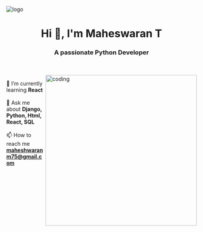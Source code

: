 ![logo](https://mir-s3-cdn-cf.behance.net/project_modules/max_1200/79731568097599.5b50bca477735.jpg)
<h1 align="center">Hi 👋, I'm Maheswaran T</h1>
<h3 align="center">A passionate Python Developer</h3>
<br>
<br>
<img align="right" alt="coding" width="400" src="https://media2.giphy.com/media/qgQUggAC3Pfv687qPC/giphy.gif">



🌱 I’m currently learning **React** <br><br>
💬 Ask me about **Django, Python, Html, React, SQL** <br><br>
📫 How to reach me **maheshwaranm75@gmail.com** <br><br>


